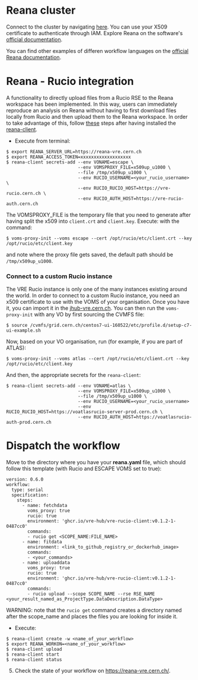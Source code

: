 # Reana cluster

Connect to the cluster by navigating [here](https://reana-vre.cern.ch/). You can use your X509 certificate to authenticate through IAM. 
Explore Reana on the software's [official documentation](https://docs.reana.io/). 

You can find other examples of differen workflow languages on the [official Reana documentation](https://docs.reana.io/advanced-usage/access-control/rucio/).

# Reana - Rucio integration

A functionality to directly upload files from a Rucio RSE to the Reana workspace has been implemented. In this way, users can immediately reproduce an analysis on Reana without having to first download files locally from Rucio and then upload them to the Reana workspace. 
In order to take advantage of this, follow [these](https://docs.reana.io/advanced-usage/access-control/rucio/) steps after having installed the [reana-client](https://docs.reana.io/getting-started/first-example/). 


- Execute from terminal:

```
$ export REANA_SERVER_URL=https://reana-vre.cern.ch
$ export REANA_ACCESS_TOKEN=xxxxxxxxxxxxxxxxxxx
$ reana-client secrets-add --env VONAME=escape \
                           --env VOMSPROXY_FILE=x509up_u1000 \
                           --file /tmp/x509up_u1000 \
                           --env RUCIO_USERNAME=<your_rucio_username> \
                           --env RUCIO_RUCIO_HOST=https://vre-rucio.cern.ch \
                           --env RUCIO_AUTH_HOST=https://vre-rucio-auth.cern.ch
```

The VOMSPROXY_FILE is the temporary file that you need to generate after having split the x509 into `client.crt` and `client.key`. Execute: with the command:

```
$ voms-proxy-init --voms escape --cert /opt/rucio/etc/client.crt --key /opt/rucio/etc/client.key
```
and note where the proxy file gets saved, the default path should be `/tmp/x509up_u1000`. 

### Connect to a custom Rucio instance

The VRE Rucio instance is only one of the many instances existing around the world. In order to connect to a custom Rucio instance, you need an x509 certificate to use with the VOMS of your organisation. Once you have it, you can import it in the [jhub-vre.cern.ch](jhub-vre.cern.ch). You can then run the `voms-proxy-init` with any VO by first sourcing the CVMFS file:

```
$ source /cvmfs/grid.cern.ch/centos7-ui-160522/etc/profile.d/setup-c7-ui-example.sh 
```

Now, based on your VO organisation, run (for example, if you are part of ATLAS): 

```
$ voms-proxy-init --voms atlas --cert /opt/rucio/etc/client.crt --key /opt/rucio/etc/client.key
```
And then, the appropriate secrets for the `reana-client`:

```
$ reana-client secrets-add --env VONAME=atlas \
                           --env VOMSPROXY_FILE=x509up_u1000 \
                           --file /tmp/x509up_u1000 \
                           --env RUCIO_USERNAME=<your_rucio_username>
                           --env RUCIO_RUCIO_HOST=https://voatlasrucio-server-prod.cern.ch \
                           --env RUCIO_AUTH_HOST=https://voatlasrucio-auth-prod.cern.ch
```

# Dispatch the workflow

Move to the directory where you have your **reana.yaml** file, which should follow this template (with Rucio and ESCAPE VOMS set to true): 

```
version: 0.6.0
workflow:
  type: serial
  specification:
    steps:
      - name: fetchdata
        voms_proxy: true
        rucio: true
        environment: 'ghcr.io/vre-hub/vre-rucio-client:v0.1.2-1-0487cc0'
        commands:
        - rucio get <SCOPE_NAME:FILE_NAME>
      - name: fitdata
        environment: <link_to_github_registry_or_dockerhub_image>
        commands:
        - <your_commands>
      - name: uploaddata
        voms_proxy: true
        rucio: true
        environment: 'ghcr.io/vre-hub/vre-rucio-client:v0.1.2-1-0487cc0'
        commands:
        - rucio upload --scope SCOPE_NAME --rse RSE_NAME <your_result_named_as_ProjectType.DataDescription.DataType>
```
WARNING: note that the `rucio get` command creates a directory named after the scope_name and places the files you are looking for inside it. 

- Execute:
```
$ reana-client create -w <name_of_your_workflow>
$ export REANA_WORKON=<name_of_your_workflow>
$ reana-client upload         
$ reana-client start      
$ reana-client status
```
5. Check the state of your workflow on https://reana-vre.cern.ch/. 
